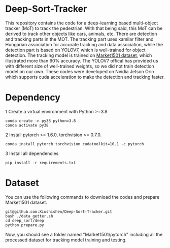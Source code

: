 # Deep-Sort-Tracker

This repository contains the code for a deep-learning based multi-object tracker (MoT) to track the pedestrian. With that being said, this MoT can be derived to track other objects like cars, animals, etc. There are detection and tracking parts in the MOT. The tracking part uses kamilar filter and Hungarian association for accurate tracking and data association, while the detection part is based on YOLOV7, which is well-trained for object detection. The tracking model is trained on [Market1501 dataset](https://www.kaggle.com/datasets/pengcw1/market-1501), which illustrated more than 90% accuracy. The YOLOV7 offical has provided us with different size of well-trained weights, so we did not train detection model on our own. These codes were developed on Nvidia Jetson Orin which supports cuda acceleration to make the detection and tracking faster.

# Dependency
1 Create a virtual environment with Python >=3.8  
```
conda create -n py38 python=3.8    
conda activate py38   
```

2 Install pytorch >= 1.6.0, torchvision >= 0.7.0.
```
conda install pytorch torchvision cudatoolkit=10.1 -c pytorch
```

3 Install all dependencies
```
pip install -r requirements.txt
```


# Dataset

You can use the following commands to download the codes and prepare Market1501 dataset.
```
git@github.com:Xiushishen/Deep-Sort-Tracker.git
bash ./data_getter.sh
cd deep_sort/deep
python prepare.py
```
Now, you should see a folder named "Market1501/pytorch" including all the processed dataset for tracking model training and testing.
